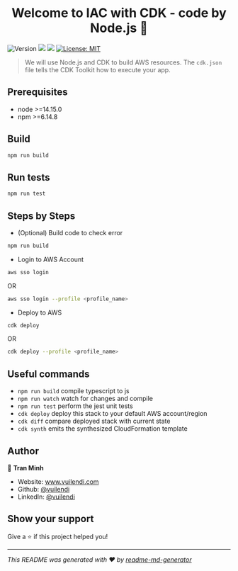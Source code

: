 <h1 align="center">Welcome to IAC with CDK - code by Node.js 👋</h1>
<p>
  <img alt="Version" src="https://img.shields.io/badge/version-0.1.0-blue.svg?cacheSeconds=2592000" />
  <img src="https://img.shields.io/badge/node-%3E%3D14.15.0-blue.svg" />
  <img src="https://img.shields.io/badge/npm-%3E%3D6.14.8-blue.svg" />
  <a href="#" target="_blank">
    <img alt="License: MIT" src="https://img.shields.io/badge/License-MIT-yellow.svg" />
  </a>
</p>

> We will use Node.js and CDK to build AWS resources. The `cdk.json` file tells the CDK Toolkit how to execute your app.

## Prerequisites

- node >=14.15.0
- npm >=6.14.8

## Build

```sh
npm run build
```

## Run tests

```sh
npm run test
```

## Steps by Steps

- (Optional) Build code to check error
```bash 
npm run build
```

- Login to AWS Account
```bash
aws sso login
```
OR
```bash
aws sso login --profile <profile_name>
```

- Deploy to AWS
```bash
cdk deploy
```
OR
```bash
cdk deploy --profile <profile_name>
```

## Useful commands

* `npm run build`   compile typescript to js
* `npm run watch`   watch for changes and compile
* `npm run test`    perform the jest unit tests
* `cdk deploy`      deploy this stack to your default AWS account/region
* `cdk diff`        compare deployed stack with current state
* `cdk synth`       emits the synthesized CloudFormation template

## Author

👤 **Tran Minh**

* Website: www.vuilendi.com
* Github: [@vuilendi](https://github.com/vuilendi)
* LinkedIn: [@vuilendi](https://linkedin.com/in/vuilendi)

## Show your support

Give a ⭐️ if this project helped you!

***
_This README was generated with ❤️ by [readme-md-generator](https://github.com/kefranabg/readme-md-generator)_